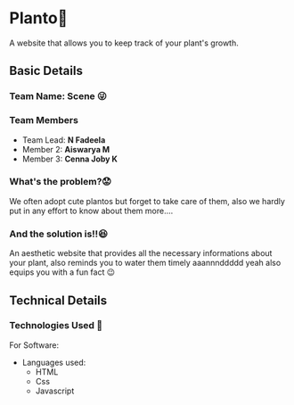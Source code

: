 # Planto🍃

A website that allows you to keep track of your plant's growth.

## Basic Details
### Team Name: Scene 😜

### Team Members
- Team Lead: **N Fadeela**
- Member 2: **Aiswarya M**
- Member 3: **Cenna Joby K**

### What's the problem?😟 
We often adopt cute plantos but forget to take care of them, also we hardly put in any effort to know about them more....

### And the solution is!!😆
An aesthetic website that provides all the necessary informations about your plant, also reminds you to water them timely aaannnddddd yeah also equips you with a fun fact 😉 

## Technical Details
### Technologies Used 👀
For Software:
- Languages used:
  - HTML
  - Css
  - Javascript


